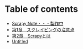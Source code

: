 # Table of contents

* [Scrapy Note・・・製作中](README.md)
* [第1章　スクレイピングの注意点](chapter01.md)
* [第2章　Scrapyとは](chapter02.md)
* [Untitled](chapter03.md)

